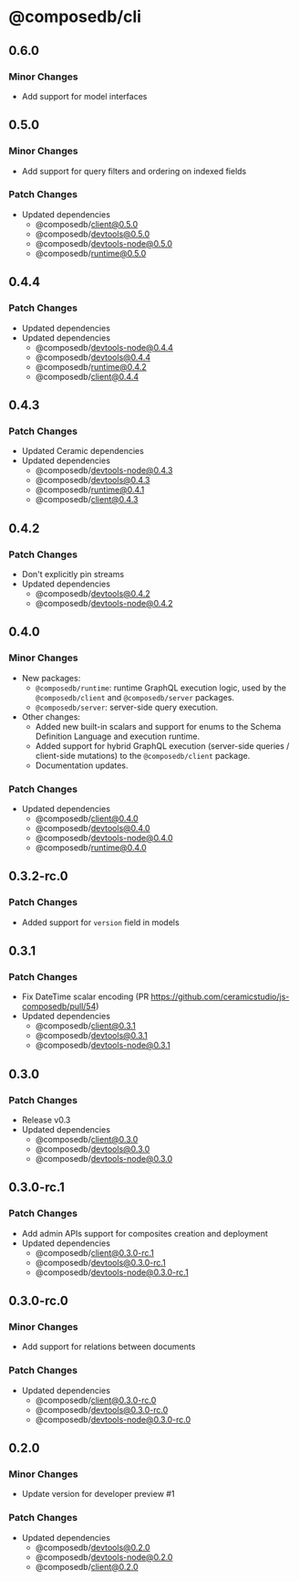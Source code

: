 # @composedb/cli

## 0.6.0

### Minor Changes

- Add support for model interfaces

## 0.5.0

### Minor Changes

- Add support for query filters and ordering on indexed fields

### Patch Changes

- Updated dependencies
  - @composedb/client@0.5.0
  - @composedb/devtools@0.5.0
  - @composedb/devtools-node@0.5.0
  - @composedb/runtime@0.5.0

## 0.4.4

### Patch Changes

- Updated dependencies
- Updated dependencies
  - @composedb/devtools-node@0.4.4
  - @composedb/devtools@0.4.4
  - @composedb/runtime@0.4.2
  - @composedb/client@0.4.4

## 0.4.3

### Patch Changes

- Updated Ceramic dependencies
- Updated dependencies
  - @composedb/devtools-node@0.4.3
  - @composedb/devtools@0.4.3
  - @composedb/runtime@0.4.1
  - @composedb/client@0.4.3

## 0.4.2

### Patch Changes

- Don't explicitly pin streams
- Updated dependencies
  - @composedb/devtools@0.4.2
  - @composedb/devtools-node@0.4.2

## 0.4.0

### Minor Changes

- New packages:
  - `@composedb/runtime`: runtime GraphQL execution logic, used by the
    `@composedb/client` and `@composedb/server` packages.
  - `@composedb/server`: server-side query execution.
- Other changes:
  - Added new built-in scalars and support for enums to the Schema Definition
    Language and execution runtime.
  - Added support for hybrid GraphQL execution (server-side queries /
    client-side mutations) to the `@composedb/client` package.
  - Documentation updates.

### Patch Changes

- Updated dependencies
  - @composedb/client@0.4.0
  - @composedb/devtools@0.4.0
  - @composedb/devtools-node@0.4.0
  - @composedb/runtime@0.4.0

## 0.3.2-rc.0

### Patch Changes

- Added support for `version` field in models

## 0.3.1

### Patch Changes

- Fix DateTime scalar encoding (PR
  https://github.com/ceramicstudio/js-composedb/pull/54)
- Updated dependencies
  - @composedb/client@0.3.1
  - @composedb/devtools@0.3.1
  - @composedb/devtools-node@0.3.1

## 0.3.0

### Patch Changes

- Release v0.3
- Updated dependencies
  - @composedb/client@0.3.0
  - @composedb/devtools@0.3.0
  - @composedb/devtools-node@0.3.0

## 0.3.0-rc.1

### Patch Changes

- Add admin APIs support for composites creation and deployment
- Updated dependencies
  - @composedb/client@0.3.0-rc.1
  - @composedb/devtools@0.3.0-rc.1
  - @composedb/devtools-node@0.3.0-rc.1

## 0.3.0-rc.0

### Minor Changes

- Add support for relations between documents

### Patch Changes

- Updated dependencies
  - @composedb/client@0.3.0-rc.0
  - @composedb/devtools@0.3.0-rc.0
  - @composedb/devtools-node@0.3.0-rc.0

## 0.2.0

### Minor Changes

- Update version for developer preview #1

### Patch Changes

- Updated dependencies
  - @composedb/devtools@0.2.0
  - @composedb/devtools-node@0.2.0
  - @composedb/client@0.2.0
